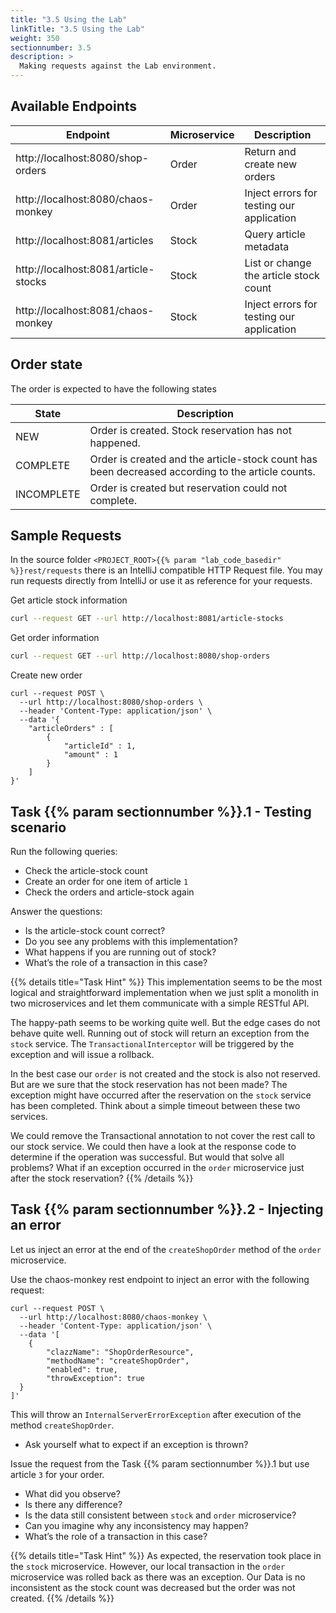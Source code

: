 ```yaml
---
title: "3.5 Using the Lab"
linkTitle: "3.5 Using the Lab"
weight: 350
sectionnumber: 3.5
description: >
  Making requests against the Lab environment.
---
```



## Available Endpoints

Endpoint                             |    Microservice    | Description
-------------------------------------|--------------------|--------------------------------
http://localhost:8080/shop-orders    | Order  | Return and create new orders
http://localhost:8080/chaos-monkey   | Order  | Inject errors for testing our application
http://localhost:8081/articles       | Stock  | Query article metadata
http://localhost:8081/article-stocks | Stock  | List or change the article stock count
http://localhost:8081/chaos-monkey   | Stock  | Inject errors for testing our application


## Order state

The order is expected to have the following states

State         | Description
--------------|-------------------
NEW           | Order is created. Stock reservation has not happened.
COMPLETE      | Order is created and the article-stock count has been decreased according to the article counts.
INCOMPLETE    | Order is created but reservation could not complete.


## Sample Requests

In the source folder `<PROJECT_ROOT>{{% param "lab_code_basedir" %}}rest/requests` there is an IntelliJ compatible
HTTP Request file. You may run requests directly from IntelliJ or use it as reference for your requests.


Get article stock information
```bash
curl --request GET --url http://localhost:8081/article-stocks
```

Get order information
```bash
curl --request GET --url http://localhost:8080/shop-orders
```

Create new order
```
curl --request POST \
  --url http://localhost:8080/shop-orders \
  --header 'Content-Type: application/json' \
  --data '{
    "articleOrders" : [
        {
            "articleId" : 1,
            "amount" : 1
        }
    ]
}'
```


## Task {{% param sectionnumber %}}.1 - Testing scenario

Run the following queries:

* Check the article-stock count
* Create an order for one item of article `1`
* Check the orders and article-stock again

Answer the questions:

* Is the article-stock count correct?
* Do you see any problems with this implementation?
* What happens if you are running out of stock?
* What’s the role of a transaction in this case?


{{% details title="Task Hint" %}}
This implementation seems to be the most logical and straightforward implementation when we just split a monolith in two
microservices and let them communicate with a simple RESTful API.

The happy-path seems to be working quite well. But the edge cases do not behave quite well. Running out of stock will return
an exception from the `stock` service. The `TransactionalInterceptor` will be triggered by the exception and will issue a rollback.

In the best case our `order` is not created and the stock is also not reserved. But are we sure that the stock reservation has not been
made? The exception might have occurred after the reservation on the `stock` service has been completed. Think about a simple timeout
between these two services.

We could remove the Transactional annotation to not cover the rest call to our stock service. We could then have a look at the response code
to determine if the operation was successful. But would that solve all problems? What if an exception occurred in the `order` microservice
just after the stock reservation?
{{% /details %}}


## Task {{% param sectionnumber %}}.2 - Injecting an error

Let us inject an error at the end of the `createShopOrder` method of the `order` microservice.

Use the chaos-monkey rest endpoint to inject an error with the following request:
```
curl --request POST \
  --url http://localhost:8080/chaos-monkey \
  --header 'Content-Type: application/json' \
  --data '[
    {
        "clazzName": "ShopOrderResource",
        "methodName": "createShopOrder",
        "enabled": true,
        "throwException": true
  }
]'
```

This will throw an `InternalServerErrorException` after execution of the method `createShopOrder`.

* Ask yourself what to expect if an exception is thrown?

Issue the request from the Task {{% param sectionnumber %}}.1 but use article `3` for your order.

* What did you observe?
* Is there any difference?
* Is the data still consistent between `stock` and `order` microservice?
* Can you imagine why any inconsistency may happen?
* What’s the role of a transaction in this case?

{{% details title="Task Hint" %}}
As expected, the reservation took place in the `stock` microservice. However, our local transaction in the `order` microservice was
rolled back as there was an exception. Our Data is no inconsistent as the stock count was decreased but the order was not created.
{{% /details %}}
